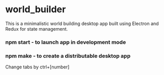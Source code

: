 # world_builder
This is a minimalistic world building desktop app built using Electron and Redux for state management.
### npm start - to launch app in development mode
### npm make - to create a distributable desktop app

Change tabs by ctrl+[number]
